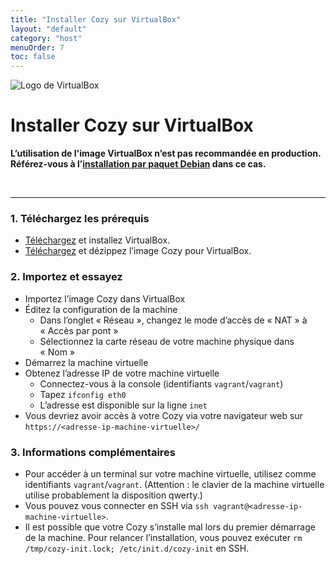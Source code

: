 ```yaml
---
title: "Installer Cozy sur VirtualBox"
layout: "default"
category: "host"
menuOrder: 7
toc: false
---
```



<div class="install-inner-logo">
<img alt="Logo de VirtualBox" src="/assets/images/virtualbox-logo.png">
</div>

# Installer Cozy sur VirtualBox

**L’utilisation de l'image VirtualBox n’est pas recommandée en production.**    
**Référez-vous à l’[installation par paquet Debian](install-on-debian.html) dans ce cas.**

<br>

---

<h3>1. Téléchargez les prérequis</h3>

* [Téléchargez](https://www.virtualbox.org/wiki/Downloads) et installez VirtualBox.
* [Téléchargez](https://files.cozycloud.cc/cozy/virtualbox-cozycloud-latest.zip) et dézippez l’image Cozy pour VirtualBox.

<h3>2. Importez et essayez</h3>

* Importez l’image Cozy dans VirtualBox
* Éditez la configuration de la machine
  * Dans l’onglet « Réseau », changez le mode d’accès de « NAT » à « Accès par pont »
  * Sélectionnez la carte réseau de votre machine physique dans « Nom »
* Démarrez la machine virtuelle
* Obtenez l’adresse IP de votre machine virtuelle
  * Connectez-vous à la console (identifiants `vagrant`/`vagrant`)
  * Tapez `ifconfig eth0`
  * L’adresse est disponible sur la ligne `inet`
* Vous devriez avoir accès à votre Cozy via votre navigateur web sur `https://<adresse-ip-machine-virtuelle>/`

<h3>3. Informations complémentaires</h3>

* Pour accéder à un terminal sur votre machine virtuelle, utilisez comme identifiants `vagrant`/`vagrant`. (Attention : le clavier de la machine virtuelle utilise probablement la disposition qwerty.)
* Vous pouvez vous connecter en SSH via `ssh vagrant@<adresse-ip-machine-virtuelle>`.
* Il est possible que votre Cozy s’installe mal lors du premier démarrage de la machine. Pour relancer l’installation, vous pouvez exécuter `rm /tmp/cozy-init.lock; /etc/init.d/cozy-init` en SSH.
